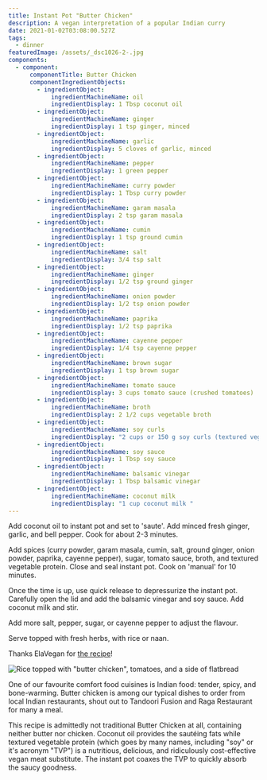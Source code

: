 ```yaml
---
title: Instant Pot "Butter Chicken"
description: A vegan interpretation of a popular Indian curry
date: 2021-01-02T03:08:00.527Z
tags:
  - dinner
featuredImage: /assets/_dsc1026-2-.jpg
components:
  - component:
      componentTitle: Butter Chicken
      componentIngredientObjects:
        - ingredientObject:
            ingredientMachineName: oil
            ingredientDisplay: 1 Tbsp coconut oil
        - ingredientObject:
            ingredientMachineName: ginger
            ingredientDisplay: 1 tsp ginger, minced
        - ingredientObject:
            ingredientMachineName: garlic
            ingredientDisplay: 5 cloves of garlic, minced
        - ingredientObject:
            ingredientMachineName: pepper
            ingredientDisplay: 1 green pepper
        - ingredientObject:
            ingredientMachineName: curry powder
            ingredientDisplay: 1 Tbsp curry powder
        - ingredientObject:
            ingredientMachineName: garam masala
            ingredientDisplay: 2 tsp garam masala
        - ingredientObject:
            ingredientMachineName: cumin
            ingredientDisplay: 1 tsp ground cumin
        - ingredientObject:
            ingredientMachineName: salt
            ingredientDisplay: 3/4 tsp salt
        - ingredientObject:
            ingredientMachineName: ginger
            ingredientDisplay: 1/2 tsp ground ginger
        - ingredientObject:
            ingredientMachineName: onion powder
            ingredientDisplay: 1/2 tsp onion powder
        - ingredientObject:
            ingredientMachineName: paprika
            ingredientDisplay: 1/2 tsp paprika
        - ingredientObject:
            ingredientMachineName: cayenne pepper
            ingredientDisplay: 1/4 tsp cayenne pepper
        - ingredientObject:
            ingredientMachineName: brown sugar
            ingredientDisplay: 1 tsp brown sugar
        - ingredientObject:
            ingredientMachineName: tomato sauce
            ingredientDisplay: 3 cups tomato sauce (crushed tomatoes)
        - ingredientObject:
            ingredientMachineName: broth
            ingredientDisplay: 2 1/2 cups vegetable broth
        - ingredientObject:
            ingredientMachineName: soy curls
            ingredientDisplay: "2 cups or 150 g soy curls (textured vegetable protein) "
        - ingredientObject:
            ingredientMachineName: soy sauce
            ingredientDisplay: 1 Tbsp soy sauce
        - ingredientObject:
            ingredientMachineName: balsamic vinegar
            ingredientDisplay: 1 Tbsp balsamic vinegar
        - ingredientObject:
            ingredientMachineName: coconut milk
            ingredientDisplay: "1 cup coconut milk "
---
```

Add coconut oil to instant pot and set to 'saute'. Add minced fresh ginger, garlic, and bell pepper. Cook for about 2-3 minutes. 

Add spices (curry powder, garam masala, cumin, salt, ground ginger, onion powder, paprika, cayenne pepper), sugar, tomato sauce, broth, and textured vegetable protein. Close and seal instant pot. Cook on 'manual' for 10 minutes. 

Once the time is up, use quick release to depressurize the instant pot. Carefully open the lid and add the balsamic vinegar and soy sauce. Add coconut milk and stir.

Add more salt, pepper, sugar, or cayenne pepper to adjust the flavour. 

Serve topped with fresh herbs, with rice or naan. 

Thanks ElaVegan for [the recipe](https://elavegan.com/vegan-butter-chicken-instant-pot/)!



![Rice topped with "butter chicken", tomatoes, and a side of flatbread](/assets/_dsc1026-2-.jpg "\"Butter Chicken\" and tomatoes served on top of rice, with a side of flatbread")

One of our favourite comfort food cuisines is Indian food: tender, spicy, and bone-warming. Butter chicken is among our typical dishes to order from local Indian restaurants, shout out to Tandoori Fusion and Raga Restaurant for many a meal.

This recipe is admittedly not traditional Butter Chicken at all, containing neither butter nor chicken. Coconut oil provides the sautéing fats while textured vegetable protein (which goes by many names, including "soy" or it's acronym "TVP") is a nutritious, delicious, and ridiculously cost-effective vegan meat substitute. The instant pot coaxes the TVP to quickly absorb the saucy goodness.